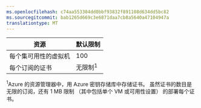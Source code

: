 ```yaml
---
ms.openlocfilehash: c74aa553304dd0bbf93832f891108d634dd5bc82
ms.sourcegitcommit: bab1265d669c3e6871daa7cb8a5640a47104947a
translationtype: MT
---
```

资源|默认限制
---|---
每个集可用性的虚拟机 | 100 
每个订阅的证书|无限制<sup>1</sup>

<sup>1</sup>Azure 的资源管理器中，用 Azure 密钥存储库中存储证书。 虽然证书的数目是无限的订阅，还有 1 MB 限制 （其中包括单个 VM 或可用性设置） 的部署每个证书。
